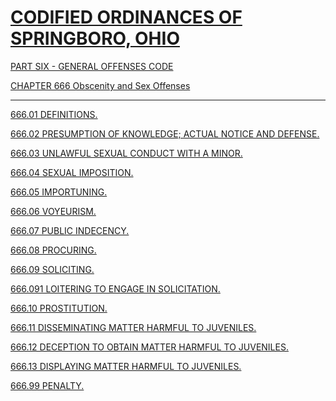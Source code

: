 [CODIFIED ORDINANCES OF SPRINGBORO, OHIO](index.html)
=====================================================

[PART SIX - GENERAL OFFENSES CODE](28a2a412.html)

[CHAPTER 666 Obscenity and Sex Offenses](3636a412.html)

* * * * *

[666.01 DEFINITIONS.](364fa412.html)

[666.02 PRESUMPTION OF KNOWLEDGE; ACTUAL NOTICE AND
DEFENSE.](366ea412.html)

[666.03 UNLAWFUL SEXUAL CONDUCT WITH A MINOR.](3682a412.html)

[666.04 SEXUAL IMPOSITION.](3688a412.html)

[666.05 IMPORTUNING.](3694a412.html)

[666.06 VOYEURISM.](3697a412.html)

[666.07 PUBLIC INDECENCY.](36a4a412.html)

[666.08 PROCURING.](36b6a412.html)

[666.09 SOLICITING.](36c0a412.html)

[666.091 LOITERING TO ENGAGE IN SOLICITATION.](36c7a412.html)

[666.10 PROSTITUTION.](36d8a412.html)

[666.11 DISSEMINATING MATTER HARMFUL TO JUVENILES.](36dda412.html)

[666.12 DECEPTION TO OBTAIN MATTER HARMFUL TO JUVENILES.](36f4a412.html)

[666.13 DISPLAYING MATTER HARMFUL TO JUVENILES.](36ffa412.html)

[666.99 PENALTY.](3707a412.html)
